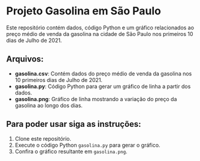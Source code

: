 
# Projeto Gasolina em São Paulo

Este repositório contém dados, código Python e um gráfico relacionados ao preço médio de venda da gasolina na cidade de São Paulo nos primeiros 10 dias de Julho de 2021.

## Arquivos:

- **gasolina.csv**: Contém dados do preço médio de venda da gasolina nos 10 primeiros dias de Julho de 2021.
- **gasolina.py**: Código Python para gerar um gráfico de linha a partir dos dados.
- **gasolina.png**: Gráfico de linha mostrando a variação do preço da gasolina ao longo dos dias.

## Para poder usar siga as instruções:

1. Clone este repositório.
2. Execute o código Python `gasolina.py` para gerar o gráfico.
3. Confira o gráfico resultante em `gasolina.png`.

